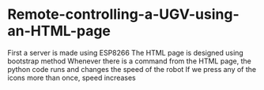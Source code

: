 # Remote-controlling-a-UGV-using-an-HTML-page
First a server is made using ESP8266
The HTML page is designed using bootstrap method
Whenever there is a command from the HTML page, the python code runs and changes the speed of the robot
If we press any of the icons more than once, speed increases  
